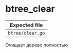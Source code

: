 # btree_clear

| Expected file    |
| ---------------- |
| `btree/clear.go` |

Очищает дерево полностью
